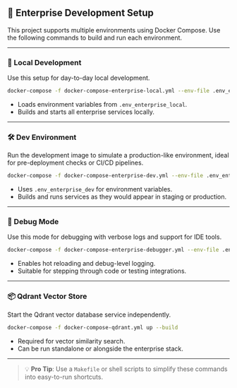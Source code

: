 ## 🚀 Enterprise Development Setup

This project supports multiple environments using Docker Compose. Use the following commands to build and run each environment.

---

### 🔧 Local Development

Use this setup for day-to-day local development.

```bash
docker-compose -f docker-compose-enterprise-local.yml --env-file .env_enterprise_local up --build
```

- Loads environment variables from `.env_enterprise_local`.
- Builds and starts all enterprise services locally.

---
### 🛠️ Dev Environment

Run the development image to simulate a production-like environment, ideal for pre-deployment checks or CI/CD pipelines.

```bash
docker-compose -f docker-compose-enterprise-dev.yml --env-file .env_enterprise_dev up --build
```

- Uses `.env_enterprise_dev` for environment variables.
- Builds and runs services as they would appear in staging or production.

---

### 🐞 Debug Mode

Use this mode for debugging with verbose logs and support for IDE tools.

```bash
docker-compose -f docker-compose-enterprise-debugger.yml --env-file .env_enterprise_debug up --build
```

- Enables hot reloading and debug-level logging.
- Suitable for stepping through code or testing integrations.

---

### 📦 Qdrant Vector Store

Start the Qdrant vector database service independently.

```bash
docker-compose -f docker-compose-qdrant.yml up --build
```

- Required for vector similarity search.
- Can be run standalone or alongside the enterprise stack.

---

> 💡 **Pro Tip**: Use a `Makefile` or shell scripts to simplify these commands into easy-to-run shortcuts.
